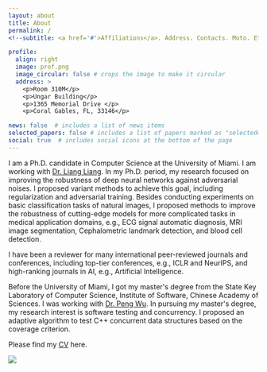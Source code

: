 ```yaml
---
layout: about
title: About
permalink: /
<!--subtitle: <a href='#'>Affiliations</a>. Address. Contacts. Moto. Etc.-->

profile:
  align: right
  image: prof.png
  image_circular: false # crops the image to make it circular
  address: >
    <p>Room 310M</p>
    <p>Ungar Building</p>
    <p>1365 Memorial Drive </p>
    <p>Coral Gables, FL, 33146</p>

news: false  # includes a list of news items
selected_papers: false # includes a list of papers marked as "selected={true}"
social: true  # includes social icons at the bottom of the page
---
```


I am a Ph.D. candidate in Computer Science at the University of Miami. I am working with [Dr. Liang Liang](https://liangbright.wordpress.com/). In my Ph.D. period, my research focused on improving the robustness of deep neural networks against adversarial noises. I proposed variant methods to achieve this goal, including regularization and adversarial training. Besides conducting experiments on basic classification tasks of natural images, I proposed methods to improve the robustness of cutting-edge models for more complicated tasks in medical application domains, e.g., ECG signal automatic diagnosis, MRI image segmentation, Cephalometric landmark detection, and blood cell detection.

I have been a reviewer for many international peer-reviewed journals and conferences, including top-tier conferences, e.g., ICLR and NeurIPS, and high-ranking journals in AI, e.g., Artificial Intelligence.

Before the University of Miami, I got my master's degree from the State Key Laboratory of Computer Science, Institute of Software, Chinese Academy of Sciences. I was working with [Dr. Peng Wu](http://lcs.ios.ac.cn/~wp/). In pursuing my master's degree, my research interest is software testing and concurrency. I proposed an adaptive algorithm to test C++ concurrent data structures based on the coverage criterion.   

Please find my [CV](assets/pdf/LinhaiMaCV.pdf)  here. 


<a href="https://clustrmaps.com/site/1bvke"  title="Visit tracker"><img src="//www.clustrmaps.com/map_v2.png?d=r3wPh4yJz0sGN8nfcQ9Vmzel_WUm9wULpb1P5QVYmFU&cl=ffffff" /></a>
